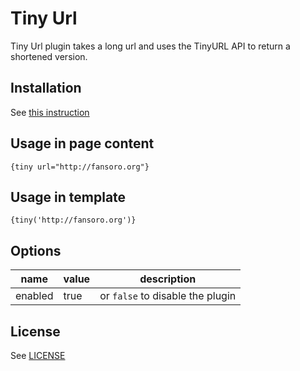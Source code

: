 # Tiny Url

Tiny Url plugin takes a long url and uses the TinyURL API to return a shortened version.

## Installation
See [this instruction](http://fansoro.org/documentation/plugins/plugins-installation)

## Usage in page content

```
{tiny url="http://fansoro.org"}
```

## Usage in template

```smarty
{tiny('http://fansoro.org')}
```

## Options

| name  | value | description |
|---|---|---|
| enabled | true | or `false` to disable the plugin |

## License
See  [LICENSE](https://github.com/fansoro/fansoro-plugin-tiny-url/blob/master/LICENSE)
